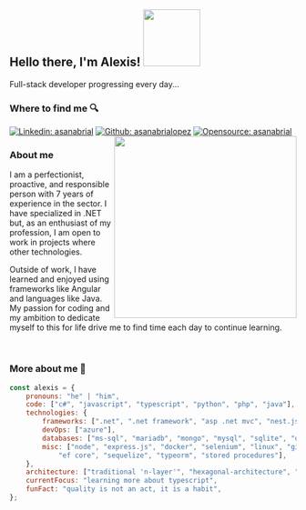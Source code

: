 ## Hello there, I'm Alexis! <img src="https://github.com/user-attachments/assets/f26f6687-3f2d-4005-bccb-5453e0077a99" width="100">
<p>Full-stack developer progressing every day... </p>

### Where to find me 🔍
[![Linkedin: asanabrial](https://img.shields.io/badge/-asanabrial-blue?style=flat-square&logo=linkedin&logoColor=white&link=https://www.linkedin.com/in/alexis-sanabria-lopez/)](https://www.linkedin.com/in/alexis-sanabria-lopez/)
[![Github: asanabrialopez](https://img.shields.io/badge/-asanabrialopez-black?style=flat-square&logo=github&logoColor=white&link=https://github.com/asanabrialopez)](https://github.com/asanabrialopez)
[![Opensource: asanabrial](https://img.shields.io/badge/open_source-❤️-green?style=flat-square)](https://github.com/asanabrialopez)
<img align='right' src="https://github.com/user-attachments/assets/57292f7a-7221-4607-a764-7f39d918db77" width="320">

### About me
<p>I am a perfectionist, proactive, and responsible person with 7 years of experience in the sector. I have specialized in .NET but, as an enthusiast of my profession, I am open to work in projects where other technologies.</p>
<p>Outside of work, I have learned and enjoyed using frameworks like Angular and languages like Java. My passion for coding and my ambition to dedicate myself to this for life drive me to find time each day to continue learning.</p>
<br>

### More about me 🤖
```javascript
const alexis = {
    pronouns: "he" | "him",
    code: ["c#", "javascript", "typescript", "python", "php", "java"],
    technologies: {
        frameworks: [".net", ".net framework", "asp .net mvc", "nest.js", "angular", "ionic", "blazor"],
        devOps: ["azure"],
        databases: ["ms-sql", "mariadb", "mongo", "mysql", "sqlite", "oracle"],
        misc: ["node", "express.js", "docker", "selenium", "linux", "git", "jwt", "signalr", "swagger", 
            "ef core", "sequelize", "typeorm", "stored procedures"],
    },
    architecture: ["traditional 'n-layer'", "hexagonal-architecture", "mvc"],
    currentFocus: "learning more about typescript",
    funFact: "quality is not an act, it is a habit",
};
```

